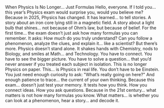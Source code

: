 When Physics Is No Longer… Just Formulas
Hello, everyone.
If I told you… this year’s Physics exam would surprise you,
would you believe me?
Because in 2025, Physics has changed.
It has learned… to tell stories.
A story about an iron core lying still in a magnetic field.
A story about a light bulb that shines… not because of Ohm’s law,
but because of belief.
For the first time… the exam doesn’t just ask how many formulas you can remember.
It asks:
How much do you truly understand?
Can you follow a phenomenon,
analyze the clues,
and explain it… like a scientist?
But there’s more.
Physics doesn’t stand alone.
It shakes hands with Chemistry,
nods to Biology,
and smiles at Math… and Technology.
You have to connect.
You have to see the bigger picture.
You have to solve a question… that you’d never answer
if you treated each subject in isolation.
This is no longer Physics on paper.
This… is Physics in real life.
You don’t have to be Einstein.
You just need enough curiosity to ask:
"What’s really going on here?"
And enough patience to trace…
the current of your own thinking.
Because this exam…
doesn’t just test your memory.
It tests how you think.
How you connect ideas.
How you ask questions.
Because in the 21st century…
what matters is not how many formulas you know.
What matters… is whether you can look at a phenomenon,
hear a story…
and decode it.
